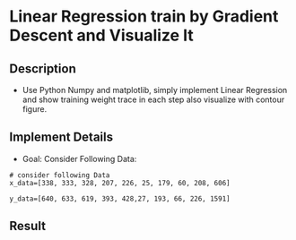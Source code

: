 # Linear Regression train by Gradient Descent and Visualize It
## Description
* Use Python Numpy and matplotlib, simply implement Linear Regression and show training weight trace in each step also visualize with contour figure.
## Implement Details
* Goal: Consider Following Data: 
```python=
# consider following Data
x_data=[338, 333, 328, 207, 226, 25, 179, 60, 208, 606]

y_data=[640, 633, 619, 393, 428,27, 193, 66, 226, 1591]
```
## Result

